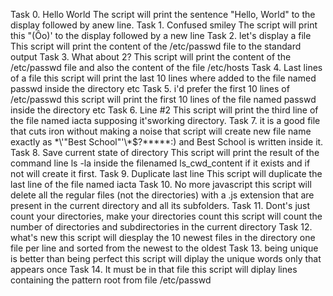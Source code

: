 Task 0. Hello World
The script will print the sentence "Hello, World" to the display followed by anew line.
Task 1. Confused smiley 
The script will print this "(Ôo)' to the display followed by a new line
Task 2. let's display a file 
This script will print the content of the /etc/passwd file to the standard output
Task 3. What about 2?
This script will print the content of the /etc/passwd file and also the content of the file /etc/hosts
Task 4. Last lines of a file
this script will print the last 10 lines where added to the file named passwd inside the directory etc
Task 5. i'd prefer the first 10 lines of /etc/passwd
this script will print the first 10  lines of the file named passwd inside the directory etc
Task 6. Line #2
This script will print the third line of the file named iacta supposing it'sworking directory. 
Task 7. it is a good file that cuts iron without making a noise
that script will create new file name exactly as \*\\'"Best School"\'\\*$\?\*\*\*\*\*:) and Best School is written inside it.
Task 8. Save current state of directory
This script will print the result of the command line ls -la inside the filenamed ls_cwd_content if it exists and if not will create it first.
Task 9. Duplicate last line
This script will duplicate the last line of the file named iacta
Task 10. No more javascript 
this script will delete all the regular files (not the directories) with a .js extension that are present in the current directory and all its subfolders.
Task 11. Dont's just count your directories, make your directories count 
this script will count the number of directories and subdirectories in the current directory
Task 12. what's new
this script will diesplay the 10 newest files in the directory one file per line and sorted from the newest to the oldest
Task 13. being unique is better than being perfect 
this script will diplay the unique words only that appears once
Task 14. It must be in that file
this script will diplay lines containing the pattern root from file /etc/passwd
